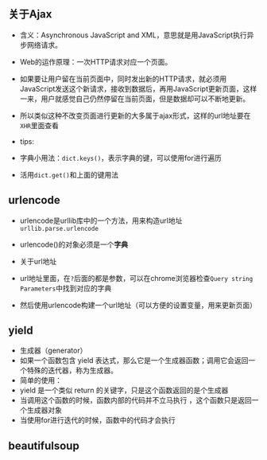 ## 关于Ajax

- 含义：Asynchronous JavaScript and XML，意思就是用JavaScript执行异步网络请求。
- Web的运作原理：一次HTTP请求对应一个页面。
- 如果要让用户留在当前页面中，同时发出新的HTTP请求，就必须用JavaScript发送这个新请求，接收到数据后，再用JavaScript更新页面，这样一来，用户就感觉自己仍然停留在当前页面，但是数据却可以不断地更新。
- 所以类似这种不改变页面进行更新的大多属于ajax形式，这样的url地址要在`XHR`里面查看

- tips:
 - 字典小用法：`dict.keys()`，表示字典的键，可以使用for进行遍历
 - 活用`dict.get()`和上面的键用法


## urlencode

- urlencode是urllib库中的一个方法，用来构造url地址 `urllib.parse.urlencode`
- urlencode()的对象必须是一个**字典**

- 关于url地址
 - url地址里面，在`?`后面的都是参数，可以在chrome浏览器检查`Query string Parameters`中找到对应的字典
 - 然后使用urlencode构建一个url地址（可以方便的设置变量，用来更新页面）

## yield

- 生成器（generator）
- 如果一个函数包含 yield 表达式，那么它是一个生成器函数；调用它会返回一个特殊的迭代器，称为生成器。
- 简单的使用：
 - yield 是一个类似 return 的关键字，只是这个函数返回的是个生成器
 - 当调用这个函数的时候，函数内部的代码并不立马执行 ，这个函数只是返回一个生成器对象
 - 当使用for进行迭代的时候，函数中的代码才会执行

## beautifulsoup
